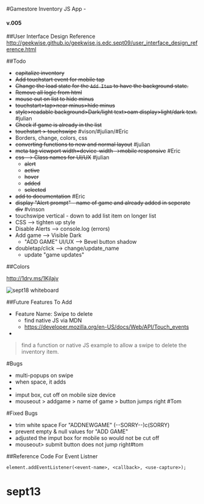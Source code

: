 #Gamestore Inventory JS App -
#### v.005

##User Interface Design Reference
<http://geekwise.github.io/geekwise.js.edc.sept09/user_interface_design_reference.html>


##Todo
* <s>capitalize inventory</s>
* <s>Add touchstart event for mobile tap</s>
* <s>Change the load state for the `Add Item` to have the background state.</s>
* <s>Remove all logic from html</s>
* <s>mouse out on list to hide minus</s>
* <s>touchstart>tap>near minus>hide minus</s>
* <s>style>readable background>Dark/light text>oam display>light/dark text.</s> #julian
* <s>Check if game is already in the list</s>
* <s>touchstart > touchswipe</s> #vison/#julian/#Eric
* Borders, change, colors, css 
* <s>converting functions to new and normal layout</s> #julian
* <s>meta tag viewport width=device-width-->mobile responsive</s> #Eric
* <s>css --> Class names for UI/UX</s> #julian
    * <s>alert</s>
    * <s>active</s>
    * <s>hover</s>
    * <s>added</s>
    * <s>selected</s>
* <s>add to documentation</s> #Eric
* <s>display "Alert prompt" - name of game and already added in seperate div</s> #vinson
* touchswipe vertical - down to add list item on longer list
* CSS --> tighten up style
* Disable Alerts --> console.log (errors)
* Add game --> Visible Dark
    * "ADD GAME" UI/UX -->  Bevel button shadow
* doubletap/click --> change/update_name
    * update "game updates"

##Colors

<http://1drv.ms/1Kjlajv>

![sept18 whiteboard](http://i.imgur.com/lq0QaWum.jpg?1)


##Future Features To Add
* Feature Name: Swipe to delete
	* find native JS via MDN
	* <https://developer.mozilla.org/en-US/docs/Web/API/Touch_events>
* 

> find a function or native JS example
> to allow a swipe to delete the inventory item.

#Bugs
* multi-popups on swipe 
* when space, it adds <li>
* imput box, cut off on mobile size device
* mouseout > addgame > name of game > button jumps right #Tom

#Fixed Bugs
* trim white space For "ADDNEWGAME" (--SORRY--)c(SORRY)
* prevent empty & null values for "ADD GAME" 
* adjusted the imput box for mobile so would not be cut off
* mouseout> submit button does not jump right#tom


##Reference Code For Event Listner
```
element.addEventListener(<event-name>, <callback>, <use-capture>);
```
# sept13

